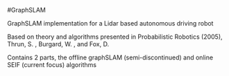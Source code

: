 #GraphSLAM

GraphSLAM implementation for a Lidar based autonomous driving robot

Based on theory and algorithms presented in Probabilistic Robotics (2005), Thrun, S. , Burgard, W. , and Fox, D. 

Contains 2 parts, the offline graphSLAM (semi-discontinued) and online SEIF (current focus) algorithms

